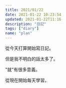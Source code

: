 ```yaml
---
title: 2021/01/22
date: 2021-01-22 10:23:54
updated: 2021-01-22T11:16
description: "日記"
tags: ["diary"]
name: "plan"
---
```


從今天打算開始寫日記。

但是我不明白的話太多了。

"就"有很多意義。

從現在開始每天學習。


